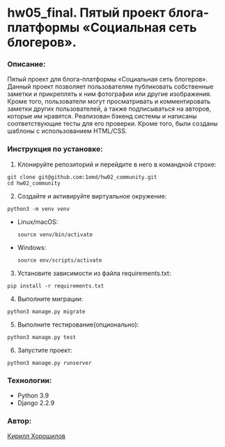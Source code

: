 # hw05_final. Пятый проект блога-платформы «Социальная сеть блогеров».

### Описание:
Пятый проект для блога-платформы «Социальная сеть блогеров». Данный проект позволяет пользователям публиковать собственные заметки и прикреплять к ним фотографии или другие изображения. Кроме того, пользователи могут просматривать и комментировать заметки других пользователей, а также подписываться на авторов, которые им нравятся. Реализован бэкенд системы и написаны соответствующие тесты для его проверки. Кроме того, были созданы шаблоны с использованием HTML/CSS.

### Инструкция по установке:

1. Клонируйте репозиторий и перейдите в него в командной строке:
  ```
  git clone git@github.com:1emd/hw02_community.git
  cd hw02_community
  ```
2. Создайте и активируйте виртуальное окружение:
  ```
  python3 -m venv venv
  ```
- Linux/macOS:

  ```
  source venv/bin/activate
  ```

- Windows:
  ```
  source env/scripts/activate
  ```

3. Установите зависимости из файла requirements.txt:
  ```
  pip install -r requirements.txt
  ```

4. Выполните миграции:
  ```
  python3 manage.py migrate
  ```

5. Выполните тестирование(опционально):
  ```
  python3 manage.py test
  ```

6. Запустите проект:
  ```
  python3 manage.py runserver
  ```

### Технологии:

- Python 3.9
- Django 2.2.9

### Автор:
[Кирилл Хорошилов](https://github.com/1emd)
